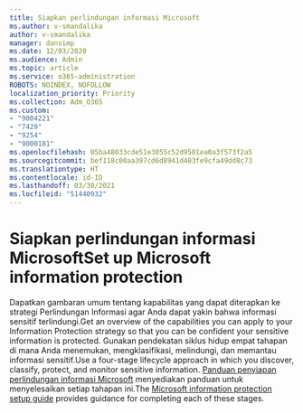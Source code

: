 ```yaml
---
title: Siapkan perlindungan informasi Microsoft
ms.author: v-smandalika
author: v-smandalika
manager: dansimp
ms.date: 12/03/2020
ms.audience: Admin
ms.topic: article
ms.service: o365-administration
ROBOTS: NOINDEX, NOFOLLOW
localization_priority: Priority
ms.collection: Adm_O365
ms.custom:
- "9004221"
- "7429"
- "9254"
- "9000181"
ms.openlocfilehash: 05ba48033cde51e3055c52d9501ea0a3f573f2a5
ms.sourcegitcommit: bef118c00aa397cd6d8941d403fe9cfa49dd8c73
ms.translationtype: HT
ms.contentlocale: id-ID
ms.lasthandoff: 03/30/2021
ms.locfileid: "51440932"
---
```

# <a name="set-up-microsoft-information-protection"></a><span data-ttu-id="d3e84-102">Siapkan perlindungan informasi Microsoft</span><span class="sxs-lookup"><span data-stu-id="d3e84-102">Set up Microsoft information protection</span></span>

<span data-ttu-id="d3e84-103">Dapatkan gambaran umum tentang kapabilitas yang dapat diterapkan ke strategi Perlindungan Informasi agar Anda dapat yakin bahwa informasi sensitif terlindungi.</span><span class="sxs-lookup"><span data-stu-id="d3e84-103">Get an overview of the capabilities you can apply to your Information Protection strategy so that you can be confident your sensitive information is protected.</span></span> <span data-ttu-id="d3e84-104">Gunakan pendekatan siklus hidup empat tahapan di mana Anda menemukan, mengklasifikasi, melindungi, dan memantau informasi sensitif.</span><span class="sxs-lookup"><span data-stu-id="d3e84-104">Use a four-stage lifecycle approach in which you discover, classify, protect, and monitor sensitive information.</span></span> <span data-ttu-id="d3e84-105">[Panduan penyiapan perlindungan informasi Microsoft](https://go.microsoft.com/fwlink/?linkid=2146619) menyediakan panduan untuk menyelesaikan setiap tahapan ini.</span><span class="sxs-lookup"><span data-stu-id="d3e84-105">The [Microsoft information protection setup guide](https://go.microsoft.com/fwlink/?linkid=2146619) provides guidance for completing each of these stages.</span></span>
